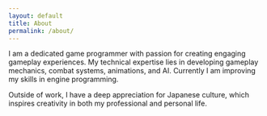 ```yaml
---
layout: default
title: About
permalink: /about/
---
```


I am a dedicated game programmer with passion for creating engaging gameplay experiences. My technical expertise lies in developing gameplay mechanics, combat systems, animations, and AI. Currently I am improving my skills in engine programming.

Outside of work, I have a deep appreciation for Japanese culture, which inspires creativity in both my professional and personal life.